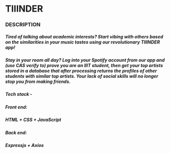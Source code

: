 # TIIINDER
### DESCRIPTION
##### Tired of talking about academic interests? Start vibing with others based on the similarities in your music tastes using our revolutionary TIIINDER app!
##### Stay in your room all day? Log into your Spotify account from our app and (use CAS verify to) prove you are an IIIT student, then get your top artists stored in a database that after processing returns the profiles of other students with similar top artists. Your lack of social skills will no longer stop you from making friends.
##### Tech stack - 
##### Front end:
##### HTML + CSS + JavaScript 
##### Back end:
##### Expressjs + Axios
